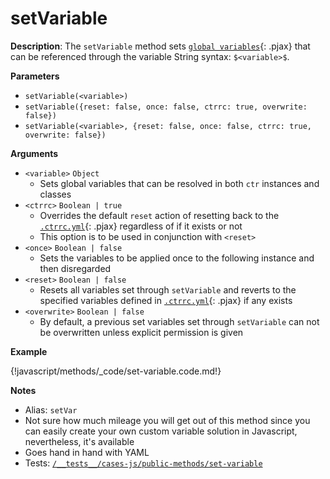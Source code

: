 # setVariable

__Description__: The `setVariable` method sets [`global variables`](../variable/general.md){: .pjax} that can be referenced through the variable String syntax: `$<variable>$`.

__Parameters__

+ `setVariable(<variable>)`
+ `setVariable({reset: false, once: false, ctrrc: true, overwrite: false})`
+ `setVariable(<variable>, {reset: false, once: false, ctrrc: true, overwrite: false})`

__Arguments__

+ `<variable>` <span class="arr-i"></span> `Object`
    * Sets global variables that can be resolved in both `ctr` instances and classes
+ `<ctrrc>` <span class="arr-i"></span> `Boolean | true`
    * Overrides the default `reset` action of resetting back to the [`.ctrrc.yml`](../helpers/dot-ctrrc.md){: .pjax} regardless of if it exists or not
    * This option is to be used in conjunction with `<reset>`
+ `<once>` <span class="arr-i"></span> `Boolean | false`
    * Sets the variables to be applied once to the following instance and then disregarded
+ `<reset>` <span class="arr-i"></span> `Boolean | false`
    * Resets all variables set through `setVariable` and reverts to the specified variables defined in [`.ctrrc.yml`](../helpers/dot-ctrrc.md){: .pjax} if any exists
+ `<overwrite>` <span class="arr-i"></span> `Boolean | false`
    * By default, a previous set variables set through `setVariable` can not be overwritten unless explicit permission is given

__Example__

{!javascript/methods/_code/set-variable.code.md!}

__Notes__

+ Alias: `setVar`
+ Not sure how much mileage you will get out of this method since you can easily create your own custom variable solution in Javascript, nevertheless, it's available
+ Goes hand in hand with YAML
+ Tests: [`/__tests__/cases-js/public-methods/set-variable`](https://github.com/ctr-lang/ctr/tree/master/__tests__/cases-js/public-methods/set-variable)


<div class="cf"></div>
<div class="end"></div>

